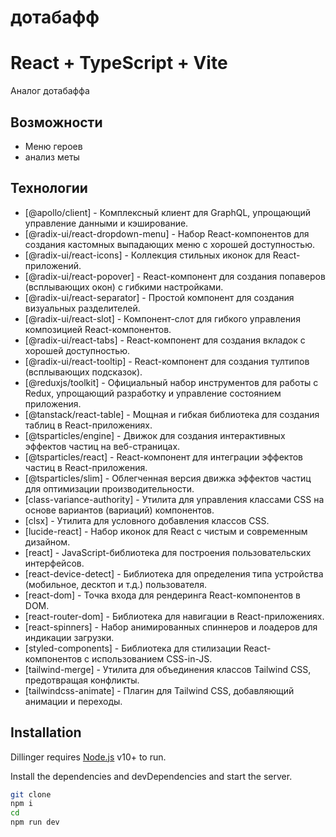 # дотабафф
# React + TypeScript + Vite



Аналог дотабаффа


## Возможности

- Меню героев
- анализ меты


## Технологии



- [@apollo/client] - Комплексный клиент для GraphQL, упрощающий управление данными и кэширование.
- [@radix-ui/react-dropdown-menu] - Набор React-компонентов для создания кастомных выпадающих меню с хорошей доступностью.
- [@radix-ui/react-icons] - Коллекция стильных иконок для React-приложений.
- [@radix-ui/react-popover] - React-компонент для создания попаверов (всплывающих окон) с гибкими настройками.
- [@radix-ui/react-separator] - Простой компонент для создания визуальных разделителей.
- [@radix-ui/react-slot] - Компонент-слот для гибкого управления композицией React-компонентов.
- [@radix-ui/react-tabs] - React-компонент для создания вкладок с хорошей доступностью.
- [@radix-ui/react-tooltip] - React-компонент для создания тултипов (всплывающих подсказок).
- [@reduxjs/toolkit] - Официальный набор инструментов для работы с Redux, упрощающий разработку и управление состоянием приложения.
- [@tanstack/react-table] - Мощная и гибкая библиотека для создания таблиц в React-приложениях.
- [@tsparticles/engine] - Движок для создания интерактивных эффектов частиц на веб-страницах.
- [@tsparticles/react] - React-компонент для интеграции эффектов частиц в React-приложения.
- [@tsparticles/slim] - Облегченная версия движка эффектов частиц для оптимизации производительности.
- [class-variance-authority] - Утилита для управления классами CSS на основе вариантов (вариаций) компонентов.
- [clsx] - Утилита для условного добавления классов CSS.
- [lucide-react] - Набор иконок для React с чистым и современным дизайном.
- [react] - JavaScript-библиотека для построения пользовательских интерфейсов.
- [react-device-detect] - Библиотека для определения типа устройства (мобильное, десктоп и т.д.) пользователя.
- [react-dom] - Точка входа для рендеринга React-компонентов в DOM.
- [react-router-dom] - Библиотека для навигации в React-приложениях.
- [react-spinners] - Набор анимированных спиннеров и лоадеров для индикации загрузки.
- [styled-components] - Библиотека для стилизации React-компонентов с использованием CSS-in-JS.
- [tailwind-merge] - Утилита для объединения классов Tailwind CSS, предотвращая конфликты.
- [tailwindcss-animate] - Плагин для Tailwind CSS, добавляющий анимации и переходы.




## Installation

Dillinger requires [Node.js](https://nodejs.org/) v10+ to run.

Install the dependencies and devDependencies and start the server.

```sh
git clone
npm i
cd 
npm run dev
```



